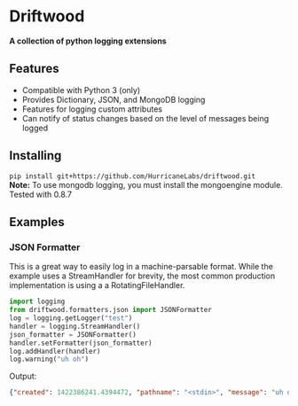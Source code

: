# Driftwood #
**A collection of python logging extensions**

## Features ##
- Compatible with Python 3 (only)
- Provides Dictionary, JSON, and MongoDB logging
- Features for logging custom attributes
- Can notify of status changes based on the level of messages being logged

## Installing ##
`pip install git+https://github.com/HurricaneLabs/driftwood.git`  
**Note:** To use mongodb logging, you must install the mongoengine module.  Tested with 0.8.7

## Examples ##

### JSON Formatter ###
This is a great way to easily log in a machine-parsable format.
While the example uses a StreamHandler for brevity, the most common
production implementation is using a a RotatingFileHandler.
```python
import logging
from driftwood.formatters.json import JSONFormatter
log = logging.getLogger("test")
handler = logging.StreamHandler()
json_formatter = JSONFormatter()
handler.setFormatter(json_formatter)
log.addHandler(handler)
log.warning("uh oh")
```
Output:
```json
{"created": 1422386241.4394472, "pathname": "<stdin>", "message": "uh oh", "threadName": "MainThread", "levelname": "WARNING", "process": 4384, "module": "<stdin>", "thread": 139785634490176, "levelno": 30, "msecs": 439.44716453552246, "filename": "<stdin>", "lineno": 1, "relativeCreated": 52455.650329589844, "funcName": "<module>", "name": "test"}
```
